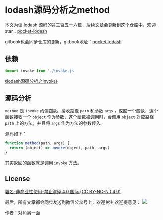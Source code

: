 # lodash源码分析之method

本文为读 lodash 源码的第三百五十六篇，后续文章会更新到这个仓库中，欢迎 star：[pocket-lodash](https://github.com/yeyuqiudeng/pocket-lodash)

gitbook也会同步仓库的更新，gitbook地址：[pocket-lodash](https://www.gitbook.com/book/yeyuqiudeng/pocket-lodash/details)

## 依赖

```javascript
import invoke from './invoke.js'
```

[《lodash源码分析之invoke》](./invoke.md)


## 源码分析

`method` 是 `invoke` 的偏函数。接收路径 `path` 和参数 `args` ，返回一个函数，这个函数接收一个 `object` 作为参数，这个函数被调用时，会调用 `object` 对应路径 `path` 上的方法，并且将 `args` 作为方法的参数传入。

源码如下：

```javascript
function method(path, args) {
  return (object) => invoke(object, path, args)
}
```

其实返回的函数就是调用 `invoke` 方法。

## License 

[署名-非商业性使用-禁止演绎 4.0 国际 (CC BY-NC-ND 4.0)](http://creativecommons.org/licenses/by-nc-nd/4.0/)

最后，所有文章都会同步发送到微信公众号上，欢迎关注,欢迎提意见：  ![](https://raw.githubusercontent.com/yeyuqiudeng/resource/master/images/qrcode_front-end-article.jpg) 

作者：对角另一面 

